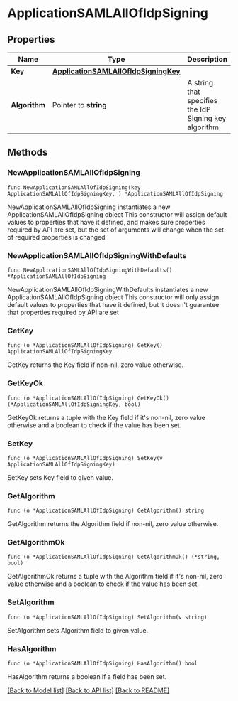 # ApplicationSAMLAllOfIdpSigning

## Properties

Name | Type | Description | Notes
------------ | ------------- | ------------- | -------------
**Key** | [**ApplicationSAMLAllOfIdpSigningKey**](ApplicationSAMLAllOfIdpSigningKey.md) |  | 
**Algorithm** | Pointer to **string** | A string that specifies the IdP Signing key algorithm. | [optional] [readonly] 

## Methods

### NewApplicationSAMLAllOfIdpSigning

`func NewApplicationSAMLAllOfIdpSigning(key ApplicationSAMLAllOfIdpSigningKey, ) *ApplicationSAMLAllOfIdpSigning`

NewApplicationSAMLAllOfIdpSigning instantiates a new ApplicationSAMLAllOfIdpSigning object
This constructor will assign default values to properties that have it defined,
and makes sure properties required by API are set, but the set of arguments
will change when the set of required properties is changed

### NewApplicationSAMLAllOfIdpSigningWithDefaults

`func NewApplicationSAMLAllOfIdpSigningWithDefaults() *ApplicationSAMLAllOfIdpSigning`

NewApplicationSAMLAllOfIdpSigningWithDefaults instantiates a new ApplicationSAMLAllOfIdpSigning object
This constructor will only assign default values to properties that have it defined,
but it doesn't guarantee that properties required by API are set

### GetKey

`func (o *ApplicationSAMLAllOfIdpSigning) GetKey() ApplicationSAMLAllOfIdpSigningKey`

GetKey returns the Key field if non-nil, zero value otherwise.

### GetKeyOk

`func (o *ApplicationSAMLAllOfIdpSigning) GetKeyOk() (*ApplicationSAMLAllOfIdpSigningKey, bool)`

GetKeyOk returns a tuple with the Key field if it's non-nil, zero value otherwise
and a boolean to check if the value has been set.

### SetKey

`func (o *ApplicationSAMLAllOfIdpSigning) SetKey(v ApplicationSAMLAllOfIdpSigningKey)`

SetKey sets Key field to given value.


### GetAlgorithm

`func (o *ApplicationSAMLAllOfIdpSigning) GetAlgorithm() string`

GetAlgorithm returns the Algorithm field if non-nil, zero value otherwise.

### GetAlgorithmOk

`func (o *ApplicationSAMLAllOfIdpSigning) GetAlgorithmOk() (*string, bool)`

GetAlgorithmOk returns a tuple with the Algorithm field if it's non-nil, zero value otherwise
and a boolean to check if the value has been set.

### SetAlgorithm

`func (o *ApplicationSAMLAllOfIdpSigning) SetAlgorithm(v string)`

SetAlgorithm sets Algorithm field to given value.

### HasAlgorithm

`func (o *ApplicationSAMLAllOfIdpSigning) HasAlgorithm() bool`

HasAlgorithm returns a boolean if a field has been set.


[[Back to Model list]](../README.md#documentation-for-models) [[Back to API list]](../README.md#documentation-for-api-endpoints) [[Back to README]](../README.md)


